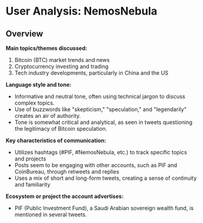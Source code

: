 # User Analysis: NemosNebula

## Overview

**Main topics/themes discussed:**

1. Bitcoin (BTC) market trends and news
2. Cryptocurrency investing and trading
3. Tech industry developments, particularly in China and the US

**Language style and tone:**

* Informative and neutral tone, often using technical jargon to discuss complex topics.
* Use of buzzwords like "skepticism," "speculation," and "legendarily" creates an air of authority.
* Tone is somewhat critical and analytical, as seen in tweets questioning the legitimacy of Bitcoin speculation.

**Key characteristics of communication:**

* Utilizes hashtags (#PIF, #NemosNebula, etc.) to track specific topics and projects
* Posts seem to be engaging with other accounts, such as PIF and CoinBureau, through retweets and replies
* Uses a mix of short and long-form tweets, creating a sense of continuity and familiarity

**Ecosystem or project the account advertises:**

* PIF (Public Investment Fund), a Saudi Arabian sovereign wealth fund, is mentioned in several tweets.
